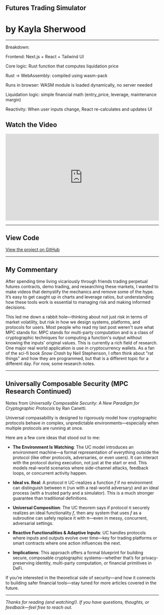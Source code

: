 ## **Futures Trading Simulator**

# by Kayla Sherwood

---
 
Breakdown:

Frontend: Next.js + React + Tailwind UI

Core logic: Rust function that computes liquidation price

Rust → WebAssembly: compiled using wasm-pack

Runs in browser: WASM module is loaded dynamically, no server needed

Liquidation logic: simple financial math (entry_price, leverage, maintenance margin)

Reactivity: When user inputs change, React re-calculates and updates UI

## Watch the Video

<div style="position: relative; padding-bottom: 56.25%; height: 0; overflow: hidden;">
  <iframe src="https://www.youtube.com/embed/76BrhdWZSZ8" 
          frameborder="0" 
          allowfullscreen 
          style="position: absolute; top: 0; left: 0; width: 100%; height: 100%;">
  </iframe>
</div>

---
## View Code 

[View the project on GitHub](https://github.com/KaylaDefi/Futures_Trading_Sim)

---

## My Commentary

After spending time living vicariously through friends trading perpetual futures contracts, demo trading, and researching these markets, I wanted to make videos that demystify the mechanics and remove some of the hype. It’s easy to get caught up in charts and leverage ratios, but understanding how these tools work is essential to managing risk and making informed decisions.

This led me down a rabbit hole—thinking about not just risk in terms of market volatility, but risk in how we design systems, platforms, and protocols for users. Most people who read my last post weren't sure what MPC stands for. MPC stands for multi-party computation and is a class of cryptographic techniques for computing a function's output without knowing the inputs' original values. This is currently a rich field of research. One major real world application is use in cryptocurrency wallets. As a fan of the sci-fi book *Snow Crash* by Neil Stephenson, I often think about "rat things" and how they are programmed, but that is a different topic for a different day. For now, some research notes.

---

## **Universally Composable Security (MPC Research Continued)**

Notes from *Universally Composable Security: A New Paradigm for Cryptographic Protocols* by Ran Canetti.

Universal compasability is designed to rigorously model how cryptographic protocols behave in complex, unpredictable environments—especially when multiple protocols are running at once.

Here are a few core ideas that stood out to me:

- **The Environment Is Watching**: The UC model introduces an environment machine—a formal representation of everything outside the protocol (like other protocols, adversaries, or even users). It can interact with the protocol during execution, not just at the start or end. This models real-world scenarios where side-channel attacks, feedback loops, or concurrent activity happen.

- **Ideal vs. Real**: A protocol π UC-realizes a function *f* if no environment can distinguish between π (run with a real-world adversary) and an ideal process (with a trusted party and a simulator). This is a much stronger guarantee than traditional definitions.

- **Universal Composition**: The UC theorem says if protocol π securely realizes an ideal functionality *f*, then any system that uses *f* as a subroutine can safely replace it with π—even in messy, concurrent, adversarial settings. 

- **Reactive Functionalities & Adaptive Inputs**: UC handles protocols where inputs and outputs evolve over time—key for trading platforms or smart contracts where one action influences the next.

- **Implications**: This approach offers a formal blueprint for building secure, composable cryptographic systems—whether that’s for privacy-preserving identity, multi-party computation, or financial primitives in DeFi.

If you’re interested in the theoretical side of security—and how it connects to building safer financial tools—stay tuned for more articles covered in the future. 

---

*Thanks for reading (and watching!). If you have questions, thoughts, or feedback—feel free to reach out.*

